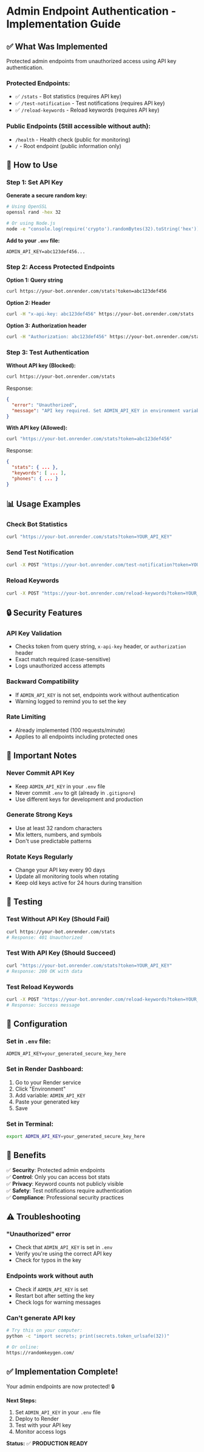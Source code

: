 # Admin Endpoint Authentication - Implementation Guide

## ✅ What Was Implemented

Protected admin endpoints from unauthorized access using API key authentication.

### Protected Endpoints:
- ✅ `/stats` - Bot statistics (requires API key)
- ✅ `/test-notification` - Test notifications (requires API key)
- ✅ `/reload-keywords` - Reload keywords (requires API key)

### Public Endpoints (Still accessible without auth):
- `/health` - Health check (public for monitoring)
- `/` - Root endpoint (public information only)

## 🔧 How to Use

### Step 1: Set API Key

**Generate a secure random key:**
```bash
# Using OpenSSL
openssl rand -hex 32

# Or using Node.js
node -e "console.log(require('crypto').randomBytes(32).toString('hex'))"
```

**Add to your `.env` file:**
```env
ADMIN_API_KEY=abc123def456...
```

### Step 2: Access Protected Endpoints

**Option 1: Query string**
```bash
curl https://your-bot.onrender.com/stats?token=abc123def456
```

**Option 2: Header**
```bash
curl -H "x-api-key: abc123def456" https://your-bot.onrender.com/stats
```

**Option 3: Authorization header**
```bash
curl -H "Authorization: abc123def456" https://your-bot.onrender.com/stats
```

### Step 3: Test Authentication

**Without API key (Blocked):**
```bash
curl https://your-bot.onrender.com/stats
```

Response:
```json
{
  "error": "Unauthorized",
  "message": "API key required. Set ADMIN_API_KEY in environment variables."
}
```

**With API key (Allowed):**
```bash
curl "https://your-bot.onrender.com/stats?token=abc123def456"
```

Response:
```json
{
  "stats": { ... },
  "keywords": [ ... ],
  "phones": { ... }
}
```

## 📊 Usage Examples

### Check Bot Statistics
```bash
curl "https://your-bot.onrender.com/stats?token=YOUR_API_KEY"
```

### Send Test Notification
```bash
curl -X POST "https://your-bot.onrender.com/test-notification?token=YOUR_API_KEY"
```

### Reload Keywords
```bash
curl -X POST "https://your-bot.onrender.com/reload-keywords?token=YOUR_API_KEY"
```

## 🔒 Security Features

### API Key Validation
- Checks token from query string, `x-api-key` header, or `authorization` header
- Exact match required (case-sensitive)
- Logs unauthorized access attempts

### Backward Compatibility
- If `ADMIN_API_KEY` is not set, endpoints work without authentication
- Warning logged to remind you to set the key

### Rate Limiting
- Already implemented (100 requests/minute)
- Applies to all endpoints including protected ones

## 🚨 Important Notes

### Never Commit API Key
- Keep `ADMIN_API_KEY` in your `.env` file
- Never commit `.env` to git (already in `.gitignore`)
- Use different keys for development and production

### Generate Strong Keys
- Use at least 32 random characters
- Mix letters, numbers, and symbols
- Don't use predictable patterns

### Rotate Keys Regularly
- Change your API key every 90 days
- Update all monitoring tools when rotating
- Keep old keys active for 24 hours during transition

## 🧪 Testing

### Test Without API Key (Should Fail)
```bash
curl https://your-bot.onrender.com/stats
# Response: 401 Unauthorized
```

### Test With API Key (Should Succeed)
```bash
curl "https://your-bot.onrender.com/stats?token=YOUR_API_KEY"
# Response: 200 OK with data
```

### Test Reload Keywords
```bash
curl -X POST "https://your-bot.onrender.com/reload-keywords?token=YOUR_API_KEY"
# Response: Success message
```

## 📝 Configuration

### Set in `.env` file:
```env
ADMIN_API_KEY=your_generated_secure_key_here
```

### Set in Render Dashboard:
1. Go to your Render service
2. Click "Environment"
3. Add variable: `ADMIN_API_KEY`
4. Paste your generated key
5. Save

### Set in Terminal:
```bash
export ADMIN_API_KEY=your_generated_secure_key_here
```

## 🎯 Benefits

✅ **Security**: Protected admin endpoints  
✅ **Control**: Only you can access bot stats  
✅ **Privacy**: Keyword counts not publicly visible  
✅ **Safety**: Test notifications require authentication  
✅ **Compliance**: Professional security practices  

## ⚠️ Troubleshooting

### "Unauthorized" error
- Check that `ADMIN_API_KEY` is set in `.env`
- Verify you're using the correct API key
- Check for typos in the key

### Endpoints work without auth
- Check if `ADMIN_API_KEY` is set
- Restart bot after setting the key
- Check logs for warning messages

### Can't generate API key
```bash
# Try this on your computer:
python -c "import secrets; print(secrets.token_urlsafe(32))"

# Or online:
https://randomkeygen.com/
```

## ✅ Implementation Complete!

Your admin endpoints are now protected! 🔒

**Next Steps:**
1. Set `ADMIN_API_KEY` in your `.env` file
2. Deploy to Render
3. Test with your API key
4. Monitor access logs

**Status:** ✅ **PRODUCTION READY**

